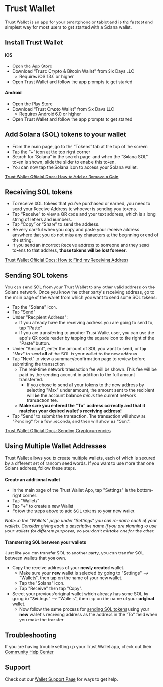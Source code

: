 # Trust Wallet
Trust Wallet is an app for your smartphone or tablet and is the fastest and
simplest way for most users to get started with a Solana wallet.

## Install Trust Wallet

#### iOS

 - Open the App Store
 - Download “Trust: Crypto & Bitcoin Wallet” from Six Days LLC
   - Requires iOS 13.0 or higher
 - Open Trust Wallet and follow the app prompts to get started

#### Android

 - Open the Play Store
 - Download “Trust Crypto Wallet” from Six Days LLC
   - Requires Android 6.0 or higher
 - Open Trust Wallet and follow the app prompts to get started

## Add Solana (SOL) tokens to your wallet
 - From the main page, go to the “Tokens” tab at the top of the screen
 - Tap the “+” icon at the top right corner
 - Search for “Solana” in the search page, and when the “Solana SOL” token is
shown, slide the slider to enable this token.
 - You can now tap the Solana icon to access your Solana wallet.

[Trust Wallet Official Docs: How to Add or Remove a Coin](https://community.trustwallet.com/t/how-to-add-or-remove-a-coin/896)

## Receiving SOL tokens
 - To receive SOL tokens that you’ve purchased or earned, you need to send your
Receive Address to whoever is sending you tokens.
 - Tap “Receive” to view a QR code and your text address, which is a long string
 of letters and numbers.
 - Tap “Copy” or “Share” to send the address.
 - Be very careful when you copy and paste your receive address anywhere that
you do not miss any characters at the beginning or end of the string.
 - If you send an incorrect Receive address to someone and they send tokens
to that address, **those tokens will be lost forever**.

[Trust Wallet Official Docs: How to Find my Receiving Address](https://community.trustwallet.com/t/how-to-find-my-receiving-address/2006)

## Sending SOL tokens
You can send SOL from your Trust Wallet to any other valid address on the Solana
network.  Once you know the other party's receiving address,
go to the main page of the wallet from which you want to send some SOL tokens:
 - Tap the "Solana" icon.
 - Tap "Send"
 - Under "Recipient Address":
   - If you already have the receiving address you are going to send to,
   tap "Paste"
   - If you are transferring to another Trust Wallet user, you can use the app's
   QR code reader by tapping the square icon to the right of the "Paste" button.
 - Under "Amount", enter the amount of SOL you want to send, or tap "Max"
   to send **all** of the SOL in your wallet to the new address
 - Tap "Next" to view a summary/confirmation page to review before submitting
  the transaction
    - The real-time network transaction fee will be shown.  This fee will be
    paid by the sending account in addition to the full amount transferred.
      - If you chose to send all your tokens to the new address by selecting
      "Max" under amount, the amount sent to the recipient will be the account
      balance *minus* the current network transaction fee.
    - **Make sure you entered the "To" address correctly and that it matches your
    desired wallet's receiving address!**
 - Tap "Send" to submit the transaction.  The transaction will show as "Pending"
 for a few seconds, and then will show as "Sent".

[Trust Wallet Official Docs: Sending Cryptocurrencies](https://community.trustwallet.com/t/sending-cryptocurrencies/65)

## Using Multiple Wallet Addresses
Trust Wallet allows you to create multiple wallets, each of which is
secured by a different set of random seed words.  If you want to use more than
one Solana address, follow these steps.

#### Create an additional wallet
 - In the main page of the Trust Wallet App, tap "Settings" in the bottom-right
 corner.
 - Tap "Wallets"
 - Tap "+" to create a new Wallet
 - Follow the steps above to add SOL tokens to your new wallet

*Note: In the "Wallets" page under "Settings" you can re-name each of your wallets.
 Consider giving each a descriptive name if you are planning to use your wallets
 for different purposes, so you don't mistake one for the other.*

#### Transferring SOL between your wallets
Just like you can transfer SOL to another party, you can transfer SOL between
wallets that you own.

 - Copy the receive address of your **newly created** wallet.
   - Make sure your **new** wallet is selected by going to
   "Settings" --> "Wallets", then tap on the name of your new wallet.
   - Tap the "Solana" icon.
   - Tap "Receive" then tap "Copy".
 - Select your previous/original wallet which already has some SOL by going to
 "Settings" --> "Wallets", then tap on the name of your **original** wallet.
   - Now follow the same process for [sending SOL tokens](#sending-sol-tokens)
    using your **new** wallet's receiving address as the address in the "To"
    field when you make the transfer.

## Troubleshooting
If you are having trouble setting up your Trust Wallet app, check out their
 [Community Help Center](https://community.trustwallet.com/c/helpcenter)

## Support

Check out our [Wallet Support Page](/support.md) for ways to get help.
